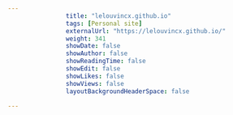 ```yaml
---
                title: "lelouvincx.github.io"
                tags: [Personal site]
                externalUrl: "https://lelouvincx.github.io/"
                weight: 341
                showDate: false
                showAuthor: false
                showReadingTime: false
                showEdit: false
                showLikes: false
                showViews: false
                layoutBackgroundHeaderSpace: false
                
---
```

